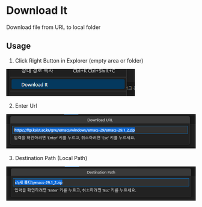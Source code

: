 # Download It #

Download file from URL to local folder

## Usage ##

1. Click Right Button in Explorer (empty area or folder)

<img src="./assets/capture_contextmenuitem.png" alt="context menu item" />

2. Enter Url

<img src="./assets/capture_input_url.png" alt="input url" />

3. Destination Path (Local Path)

<img src="./assets/capture_input_destpath.png" alt="input dest path" />
